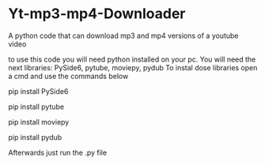 # Yt-mp3-mp4-Downloader
A python code that can download mp3 and mp4 versions of a youtube video

to use this code you will need python installed on your pc.
You will need the next libraries: PySide6, pytube, moviepy, pydub
To instal dose libraries open a cmd and use the commands below

pip install PySide6

pip install pytube

pip install moviepy

pip install pydub

Afterwards just run the .py file
